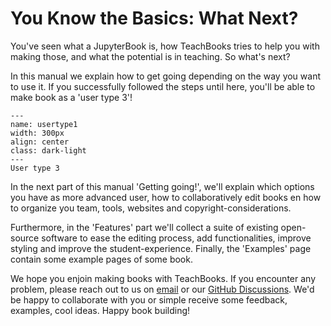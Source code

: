 # You Know the Basics: What Next?

You've seen what a JupyterBook is, how TeachBooks tries to help you with making those, and what the potential is in teaching. So what's next?

In this manual we explain how to get going depending on the way you want to use it. If you successfully followed the steps until here, you'll be able to make book as a 'user type 3'!

```{figure} ../installation-and-setup/figures/figures/TB_user3.png
---
name: usertype1
width: 300px
align: center
class: dark-light
---
User type 3
```

In the next part of this manual 'Getting going!', we'll explain which options you have as more advanced user, how to collaboratively edit books en how to organize you team, tools, websites and copyright-considerations.

Furthermore, in the 'Features' part we'll collect a suite of existing open-source software to ease the editing process, add functionalities, improve styling and improve the student-experience. Finally, the 'Examples' page contain some example pages of some book.

We hope you enjoin making books with TeachBooks. If you encounter any problem, please reach out to us on [email](mailto:info@teachbooks.io) or our [GitHub Discussions](https://github.com/orgs/TeachBooks/discussions). We'd be happy to collaborate with you or simple receive some feedback, examples, cool ideas. Happy book building!